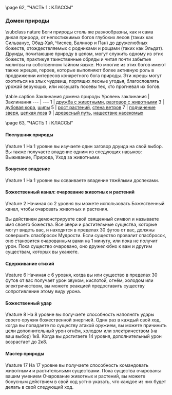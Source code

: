 \page 62, "ЧАСТЬ 1 : КЛАССЫ"
### Домен природы
\subclass nature
Боги природы столь же разнообразны, как и сама дикая природа, от непостижимых богов глубоких лесов (таких как Сильванус, Обад-Хай, Числев, Балинор и Пан) до дружелюбных божеств, отождествляемых с родниками и рощами (таких как Эльдат). Друиды, почитающие природу в целом, могут служить одному из этих божеств, практикуя таинственные обряды и читая почти забытые молитвы на собственном тайном языке. Но многие из этих богов имеют также жрецов, героев, которые выполняют более активную роль в продвижении интересов конкретного бога природы. Эти жрецы могут охотиться на злых чудовищ, портящих лесные угодья, благословлять урожай верующих, или иссушать посевы тех, кто прогневал их богов.

\table.caption Заклинания домена природы
Уровень заклинания | Заклинания
--- | ---
1 | [дружба с животными](spell.animal_friendship), [разговор с животными](spell.speak_with_animals)
3 | [дубовая кора](spell.barkskin), [шипы](spell.spike_growth)
5 | [рост растений](spell.plant_growth), [стена ветров](spell.wind_wall)
7 | [подчинение зверя](spell.dominate_beast), [цепкая лоза](spell.grasping_vine)
9 | [древесный путь](spell.tree_stride), [нашествие насекомых](spell.insect_plague)

\page 63, "ЧАСТЬ 1 : КЛАССЫ"
#### Послушник природы
\feature 1
На 1 уровне вы изучаете один заговор друида на свой выбор. Вы также получаете владение одним из следующих навыков: Выживание, Природа,
Уход за животными.

#### Бонусное владение
\feature 1
На 1 уровне вы осваиваете владение тяжёлыми доспехами.

#### Божественный канал: очарование животных и растений
\feature 2
Начиная со 2 уровня вы можете использовать Божественный канал, чтобы очаровать животных и растения.

Вы действием демонстрируете свой священный символ и называете имя своего божества. Все звери и растительные существа, которые могут видеть вас, и находятся в пределах 30 футов от вас, должны совершить спасбросок Мудрости. Если существо провалит спасбросок, оно становится очарованным вами на 1 минуту, или пока не получит урон. Пока существо очаровано, оно дружелюбно к вам и другим существам, которых вы укажете.

#### Сдерживание стихий
\feature 6
Начиная с 6 уровня, когда вы или существо в пределах 30 футов от вас получает урон звуком, кислотой, огнём, холодом или электричеством, вы можете реакцией предоставить существу сопротивление этому виду урона.

#### Божественный удар
\feature 8
На 8 уровне вы получаете способность наполнять удары своего оружия божественной энергией. Один раз в каждый свой ход, когда вы попадаете по существу атакой оружием, вы можете причинить цели дополнительный урон огнём, холодом или электричеством (на ваш выбор) 1к8. Когда вы достигаете 14 уровня, дополнительный урон возрастает до 2к8.

#### Мастер природы
\feature 17
На 17 уровне вы получаете способность командовать животными и растительными существами. Пока существа очарованы вашим умением Очарование животных и растений, вы можете бонусным действием в свой ход устно указать, что каждое из них будет делать в свой следующий ход.

